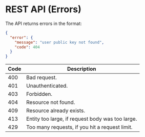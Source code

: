 # REST API (Errors)

The API returns errors in the format:

```json
{
  "error": {
    "message": "user public key not found",
    "code": 404
  }
}
```

| Code | Description                                      |
| ---- | ------------------------------------------------ |
| 400  | Bad request.                                     |
| 401  | Unauthenticated.                                 |
| 403  | Forbidden.                                       |
| 404  | Resource not found.                              |
| 409  | Resource already exists.                         |
| 413  | Entity too large, if request body was too large. |
| 429  | Too many requests, if you hit a request limit.   |
